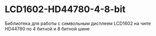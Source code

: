 # LCD1602-HD44780-4-8-bit
Библиотека для работы с символьным дисплеем LCD1602 на чипе HD44780 по 4 битной и 8 битной шине
